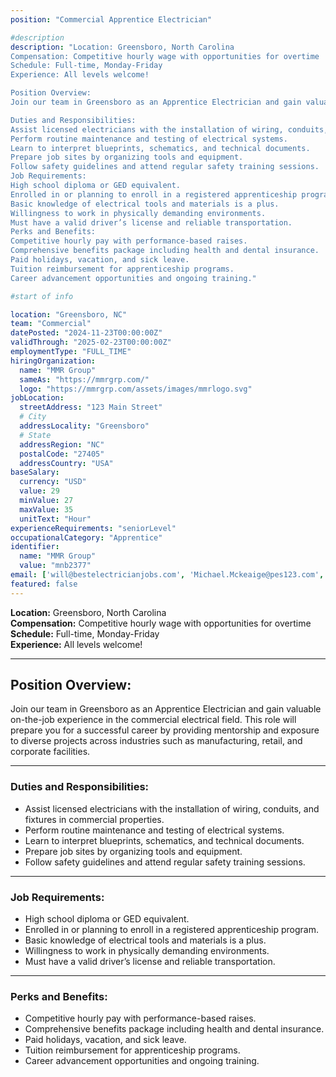 ```yaml
---
position: "Commercial Apprentice Electrician"

#description
description: "Location: Greensboro, North Carolina
Compensation: Competitive hourly wage with opportunities for overtime
Schedule: Full-time, Monday-Friday
Experience: All levels welcome!

Position Overview:
Join our team in Greensboro as an Apprentice Electrician and gain valuable on-the-job experience in the commercial electrical field. This role will prepare you for a successful career by providing mentorship and exposure to diverse projects across industries such as manufacturing, retail, and corporate facilities.

Duties and Responsibilities:
Assist licensed electricians with the installation of wiring, conduits, and fixtures in commercial properties.
Perform routine maintenance and testing of electrical systems.
Learn to interpret blueprints, schematics, and technical documents.
Prepare job sites by organizing tools and equipment.
Follow safety guidelines and attend regular safety training sessions.
Job Requirements:
High school diploma or GED equivalent.
Enrolled in or planning to enroll in a registered apprenticeship program.
Basic knowledge of electrical tools and materials is a plus.
Willingness to work in physically demanding environments.
Must have a valid driver’s license and reliable transportation.
Perks and Benefits:
Competitive hourly pay with performance-based raises.
Comprehensive benefits package including health and dental insurance.
Paid holidays, vacation, and sick leave.
Tuition reimbursement for apprenticeship programs.
Career advancement opportunities and ongoing training."

#start of info

location: "Greensboro, NC"
team: "Commercial"
datePosted: "2024-11-23T00:00:00Z"
validThrough: "2025-02-23T00:00:00Z"
employmentType: "FULL_TIME"
hiringOrganization: 
  name: "MMR Group"
  sameAs: "https://mmrgrp.com/"
  logo: "https://mmrgrp.com/assets/images/mmrlogo.svg"
jobLocation:
  streetAddress: "123 Main Street"
  # City
  addressLocality: "Greensboro"
  # State
  addressRegion: "NC"
  postalCode: "27405"
  addressCountry: "USA"
baseSalary:
  currency: "USD"
  value: 29
  minValue: 27
  maxValue: 35
  unitText: "Hour"
experienceRequirements: "seniorLevel"
occupationalCategory: "Apprentice"
identifier:
  name: "MMR Group"
  value: "mnb2377"   
email: ['will@bestelectricianjobs.com', 'Michael.Mckeaige@pes123.com', 'resumes@bestelectricianjobs.zohorecruitmail.com']
featured: false
---
```



**Location:** Greensboro, North Carolina  
**Compensation:** Competitive hourly wage with opportunities for overtime  
**Schedule:** Full-time, Monday-Friday  
**Experience:** All levels welcome!  

---

## Position Overview:  
Join our team in Greensboro as an Apprentice Electrician and gain valuable on-the-job experience in the commercial electrical field. This role will prepare you for a successful career by providing mentorship and exposure to diverse projects across industries such as manufacturing, retail, and corporate facilities.  

---

### Duties and Responsibilities:
- Assist licensed electricians with the installation of wiring, conduits, and fixtures in commercial properties.  
- Perform routine maintenance and testing of electrical systems.  
- Learn to interpret blueprints, schematics, and technical documents.  
- Prepare job sites by organizing tools and equipment.  
- Follow safety guidelines and attend regular safety training sessions.  

---

### Job Requirements:
- High school diploma or GED equivalent.  
- Enrolled in or planning to enroll in a registered apprenticeship program.  
- Basic knowledge of electrical tools and materials is a plus.  
- Willingness to work in physically demanding environments.  
- Must have a valid driver’s license and reliable transportation.  

---

### Perks and Benefits:
- Competitive hourly pay with performance-based raises.  
- Comprehensive benefits package including health and dental insurance.  
- Paid holidays, vacation, and sick leave.  
- Tuition reimbursement for apprenticeship programs.  
- Career advancement opportunities and ongoing training.  








